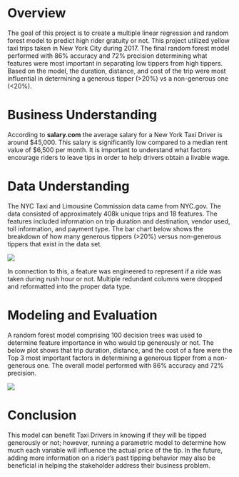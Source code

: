 # Overview 
The goal of this project is to create a multiple linear regression and random forest model to predict high rider gratuity or not. This project utilized yellow taxi trips taken in New York City during 2017. The final random forest model performed with 86% accuracy and 72% precision determining what features were most important in separating low tippers from high tippers. Based on the model, the duration, distance, and cost of the trip were most influential in determining a generous tipper (>20%) vs a non-generous one (<20%). 

# Business Understanding 
According to **salary.com** the average salary for a New York Taxi Driver is around \$45,000. This salary is significantly low compared to a median rent value of $6,500 per month. It is important to understand what factors encourage riders to leave tips in order to help drivers obtain a livable wage. 

# Data Understanding
The NYC Taxi and Limousine Commission data came from NYC.gov. The data consisted of approximately 408k unique trips and 18 features. The features included information on trip duration and destination, vendor used, toll information, and payment type. The bar chart below shows the breakdown of how many generous tippers (>20%) versus non-generous tippers that exist in the data set. 

![](/images/1.png)
 
In connection to this, a feature was engineered to represent if a ride was taken during rush hour or not. Multiple redundant columns were dropped and reformatted into the proper data type.  

# Modeling and Evaluation 
A random forest model comprising 100 decision trees was used to determine feature importance in who would tip generously or not. The below plot shows that trip duration, distance, and the cost of a fare were the Top 3 most important factors in determining a generous tipper from a non-generous one. The overall model performed with 86% accuracy and 72% precision. 

![](/images/2.png)
 
# Conclusion
This model can benefit Taxi Drivers in knowing if they will be tipped generously or not; however, running a parametric model to determine how much each variable will influence the actual price of the tip. In the future, adding more information on a rider’s past tipping behavior may also be beneficial in helping the stakeholder address their business problem. 
